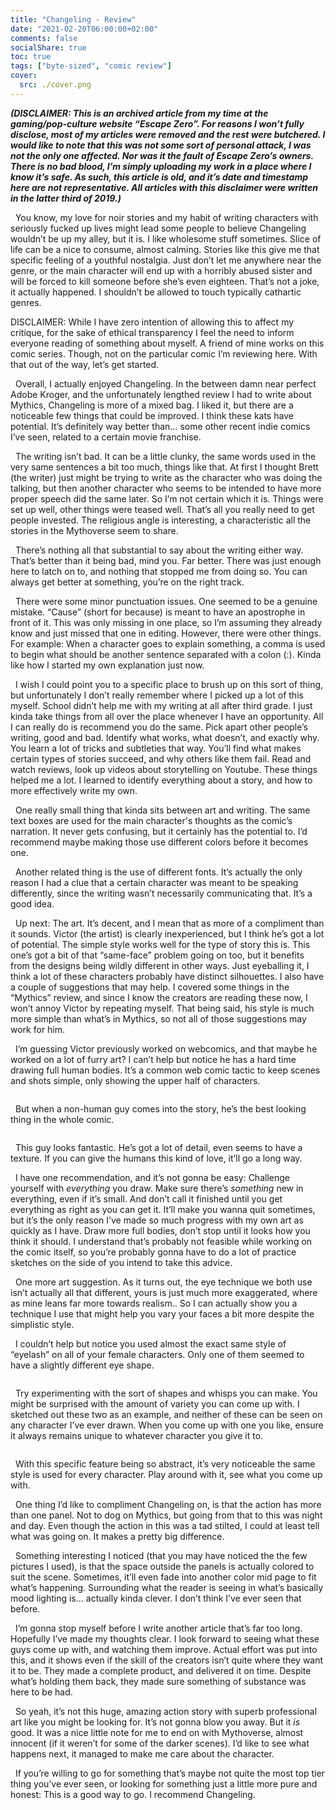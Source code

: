 ```yaml
---
title: "Changeling - Review"
date: "2021-02-20T06:00:00+02:00"
comments: false
socialShare: true
toc: true
tags: ["byte-sized", "comic review"]
cover:
  src: ./cover.png
---
```


<!-- wp:paragraph -->
<p><strong><em>(DISCLAIMER: This is an archived article from my time at the gaming/pop-culture website “Escape Zero”. For reasons I won’t fully disclose, most of my articles were removed and the rest were butchered. I would like to note that this was not some sort of personal attack, I was not the only one affected. Nor was it the fault of Escape Zero’s owners. There is no bad blood, I’m simply uploading my work in a place where I know it’s safe. As such, this article is old, and it’s date and timestamp here are not representative. All articles with this disclaimer were written in the latter third of 2019.)</em></strong></p>
<!-- /wp:paragraph -->

<!-- wp:paragraph -->
<p>  You know, my love for noir stories and my habit of writing characters with seriously fucked up lives might lead some people to believe Changeling wouldn’t be up my alley, but it is. I like wholesome stuff sometimes. Slice of life can be a nice to consume, almost calming. Stories like this give me that specific feeling of a youthful nostalgia. Just don’t let me anywhere near the genre, or the main character will end up with a horribly abused sister and will be forced to kill someone before she’s even eighteen. That’s not a joke, it actually happened. I shouldn’t be allowed to touch typically cathartic genres.</p>
<!-- /wp:paragraph -->

<!-- wp:paragraph -->
<p>DISCLAIMER: While I have zero intention of allowing this to affect my critique, for the sake of ethical transparency I feel the need to inform everyone reading of something about myself. A friend of mine works on this comic series. Though, not on the particular comic I’m reviewing here. With that out of the way, let’s get started.</p>
<!-- /wp:paragraph -->

<!-- wp:paragraph -->
<p>  Overall, I actually enjoyed Changeling. In the between damn near perfect Adobe Kroger, and the unfortunately lengthed review I had to write about Mythics, Changeling is more of a mixed bag. I liked it, but there are a noticeable few things that could be improved. I think these kats have potential. It’s definitely way better than… some other recent indie comics I’ve seen, related to a certain movie franchise.</p>
<!-- /wp:paragraph -->

<!-- wp:paragraph -->
<p>  The writing isn’t bad. It can be a little clunky, the same words used in the very same sentences a bit too much, things like that. At first I thought Brett (the writer) just might be trying to write as the character who was doing the talking, but then another character who seems to be intended to have more proper speech did the same later. So I’m not certain which it is. Things were set up well, other things were teased well. That’s all you really need to get people invested. The religious angle is interesting, a characteristic all the stories in the Mythoverse seem to share.</p>
<!-- /wp:paragraph -->

<!-- wp:paragraph -->
<p>  There’s nothing all that substantial to say about the writing either way. That’s better than it being bad, mind you. Far better. There was just enough here to latch on to, and nothing that stopped me from doing so. You can always get better at something, you’re on the right track.</p>
<!-- /wp:paragraph -->

<!-- wp:paragraph -->
<p>  There were some minor punctuation issues. One seemed to be a genuine mistake. “Cause” (short for because) is meant to have an apostrophe in front of it. This was only missing in one place, so I’m assuming they already know and just missed that one in editing. However, there were other things. For example: When a character goes to explain something, a comma is used to begin what should be another sentence separated with a colon (:). Kinda like how I started my own explanation just now.</p>
<!-- /wp:paragraph -->

<!-- wp:paragraph -->
<p>  I wish I could point you to a specific place to brush up on this sort of thing, but unfortunately I don’t really remember where I picked up a lot of this myself. School didn’t help me with my writing at all after third grade. I just kinda take things from all over the place whenever I have an opportunity. All I can really do is recommend you do the same. Pick apart other people’s writing, good and bad. Identify what works, what doesn’t, and exactly why. You learn a lot of tricks and subtleties that way. You’ll find what makes certain types of stories succeed, and why others like them fail. Read and watch reviews, look up videos about storytelling on Youtube. These things helped me a lot. I learned to identify everything about a story, and how to more effectively write my own.</p>
<!-- /wp:paragraph -->

<!-- wp:paragraph -->
<p>  One really small thing that kinda sits between art and writing. The same text boxes are used for the main character's thoughts as the comic’s narration. It never gets confusing, but it certainly has the potential to. I’d recommend maybe making those use different colors before it becomes one.</p>
<!-- /wp:paragraph -->

<!-- wp:paragraph -->
<p>  Another related thing is the use of different fonts. It’s actually the only reason I had a clue that a certain character was meant to be speaking differently, since the writing wasn’t necessarily communicating that. It’s a good idea.</p>
<!-- /wp:paragraph -->

<!-- wp:paragraph -->
<p>  Up next: The art. It’s decent, and I mean that as more of a compliment than it sounds. Victor (the artist) is clearly inexperienced, but I think he’s got a lot of potential. The simple style works well for the type of story this is. This one’s got a bit of that “same-face” problem going on too, but it benefits from the designs being wildly different in other ways. Just eyeballing it, I think a lot of these characters probably have distinct silhouettes. I also have a couple of suggestions that may help. I covered some things in the “Mythics” review, and since I know the creators are reading these now, I won’t annoy Victor by repeating myself. That being said, his style is much more simple than what’s in Mythics, so not all of those suggestions may work for him.</p>
<!-- /wp:paragraph -->

<!-- wp:paragraph -->
<p>  I’m guessing Victor previously worked on webcomics, and that maybe he worked on a lot of furry art? I can’t help but notice he has a hard time drawing full human bodies. It’s a common web comic tactic to keep scenes and shots simple, only showing the upper half of characters.</p>
<!-- /wp:paragraph -->

<!-- wp:image {"align":"center"} -->
<div class="wp-block-image"><figure class="aligncenter"><img src="https://lh3.googleusercontent.com/B0nBYuceUV48mY4XXE3Th-MOS2uLcG6ykKxSleJ57FppIhVSPZlCwvUjMEKTxr_oJQImcY_2j_eEkUX7R_fHRMXJ8OQOGfdESAvr6aInbZP0svFa4_xyWJcSPL3_KN8P16yRqe4G" alt=""/></figure></div>
<!-- /wp:image -->

<!-- wp:paragraph -->
<p>  But when a non-human guy comes into the story, he’s the best looking thing in the whole comic.</p>
<!-- /wp:paragraph -->

<!-- wp:image {"align":"center"} -->
<div class="wp-block-image"><figure class="aligncenter"><img src="https://lh6.googleusercontent.com/_oNqq3onYNI6XY1W3EQrFgKAqUs1VyPbmSBLnzgoCLYgIwa3VcOdrmrPURNYlgo7FMMFDU59JY8xEeLo_m8vSwUflYPBFIZP5VIARc9C5e5WI3LxMFRVIgvOerVuIDG2xtacaTV-" alt=""/></figure></div>
<!-- /wp:image -->

<!-- wp:paragraph -->
<p>  This guy looks fantastic. He’s got a lot of detail, even seems to have a texture. If you can give the humans this kind of love, it’ll go a long way.</p>
<!-- /wp:paragraph -->

<!-- wp:paragraph -->
<p>  I have one recommendation, and it’s not gonna be easy: Challenge yourself with <em>everything</em> you draw. Make sure there’s <em>something</em> new in everything, even if it’s small. And don’t call it finished until you get everything as right as you can get it. It’ll make you wanna quit sometimes, but it’s the only reason I’ve made so much progress with my own art as quickly as I have. Draw more full bodies, don’t stop until it looks how you think it should. I understand that’s probably not feasible while working on the comic itself, so you’re probably gonna have to do a lot of practice sketches on the side of you intend to take this advice.</p>
<!-- /wp:paragraph -->

<!-- wp:paragraph -->
<p>  One more art suggestion. As it turns out, the eye technique we both use isn’t actually all that different, yours is just much more exaggerated, where as mine leans far more towards realism.. So I can actually show you a technique I use that might help you vary your faces a bit more despite the simplistic style.</p>
<!-- /wp:paragraph -->

<!-- wp:paragraph -->
<p>  I couldn’t help but notice you used almost the exact same style of “eyelash” on all of your female characters. Only one of them seemed to have a slightly different eye shape.</p>
<!-- /wp:paragraph -->

<!-- wp:image -->
<figure class="wp-block-image"><img src="https://lh5.googleusercontent.com/fcBMlI8nzdnppv5J2KIJrj1drNsHMDr6fyI7xzKef0rlt0Q8WHsr3nMk5sp3PmPnWJrF89BIFdBqrvaXayaBZUR1_RV6lVTYgKZX7P5NPFe3O3yUBbToIjc334-TSXkLF1hkmoLK" alt=""/></figure>
<!-- /wp:image -->

<!-- wp:paragraph -->
<p>  Try experimenting with the sort of shapes and whisps you can make. You might be surprised with the amount of variety you can come up with. I sketched out these two as an example, and neither of these can be seen on any character I’ve ever drawn. When you come up with one you like, ensure it always remains unique to whatever character you give it to.</p>
<!-- /wp:paragraph -->

<!-- wp:image {"align":"center"} -->
<div class="wp-block-image"><figure class="aligncenter"><img src="https://lh3.googleusercontent.com/W-9b7CNwKFAM4uFVRdo6nAS6YwHbnHJIrCM7SUBwb5gGlwEokVCIcEPNCwRy0HPawEUUu1msPzVsPaf1ZDsf4QnRPqZ9BIMewIQpu12v-8yhU3UG1tzEqyRoR2G9wH6RbVelGTGh" alt=""/></figure></div>
<!-- /wp:image -->

<!-- wp:paragraph -->
<p>  With this specific feature being so abstract, it’s very noticeable the same style is used for every character. Play around with it, see what you come up with.</p>
<!-- /wp:paragraph -->

<!-- wp:paragraph -->
<p>  One thing I’d like to compliment Changeling on, is that the action has more than one panel. Not to dog on Mythics, but going from that to this was night and day. Even though the action in this was a tad stilted, I could at least tell what was going on. It makes a pretty big difference.</p>
<!-- /wp:paragraph -->

<!-- wp:paragraph -->
<p>  Something interesting I noticed (that you may have noticed the the few pictures I used), is that the space outside the panels is actually colored to suit the scene. Sometimes, it’ll even fade into another color mid page to fit what’s happening. Surrounding what the reader is seeing in what’s basically mood lighting is… actually kinda clever. I don’t think I’ve ever seen that before.</p>
<!-- /wp:paragraph -->

<!-- wp:paragraph -->
<p>  I’m gonna stop myself before I write another article that’s far too long. Hopefully I’ve made my thoughts clear. I look forward to seeing what these guys come up with, and watching them improve. Actual effort was put into this, and it shows even if the skill of the creators isn’t quite where they want it to be. They made a complete product, and delivered it on time. Despite what’s holding them back, they made sure something of substance was here to be had.</p>
<!-- /wp:paragraph -->

<!-- wp:paragraph -->
<p>  So yeah, it’s not this huge, amazing action story with superb professional art like you might be looking for. It’s not gonna blow you away. But it <em>is</em> good. It was a nice little note for me to end on with Mythoverse, almost innocent (if it weren’t for some of the darker scenes). I’d like to see what happens next, it managed to make me care about the character.</p>
<!-- /wp:paragraph -->

<!-- wp:paragraph -->
<p>  If you’re willing to go for something that’s maybe not quite the most top tier thing you’ve ever seen, or looking for something just a little more pure and honest: This is a good way to go. I recommend Changeling.</p>
<!-- /wp:paragraph -->
